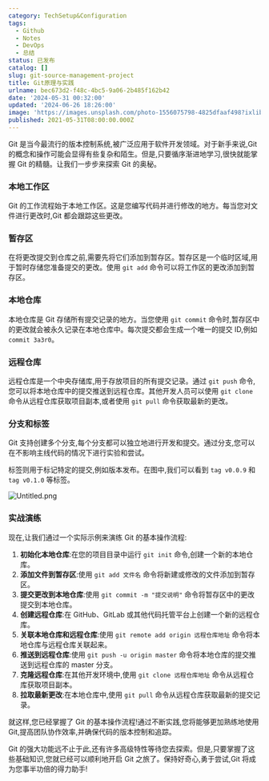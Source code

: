 ```yaml
---
category: TechSetup&Configuration
tags:
  - Github
  - Notes
  - DevOps
  - 总结
status: 已发布
catalog: []
slug: git-source-management-project
title: Git原理与实践
urlname: bec673d2-f48c-4bc5-9a06-2b485f162b42
date: '2024-05-31 00:32:00'
updated: '2024-06-26 18:26:00'
image: 'https://images.unsplash.com/photo-1556075798-4825dfaaf498?ixlib=rb-4.0.3&q=85&fm=jpg&crop=entropy&cs=srgb'
published: 2021-05-31T08:00:00.000Z
---
```


Git 是当今最流行的版本控制系统,被广泛应用于软件开发领域。对于新手来说,Git 的概念和操作可能会显得有些复杂和陌生。但是,只要循序渐进地学习,很快就能掌握 Git 的精髓。让我们一步步来探索 Git 的奥秘。


### 本地工作区


Git 的工作流程始于本地工作区。这是您编写代码并进行修改的地方。每当您对文件进行更改时,Git 都会跟踪这些更改。


### 暂存区


在将更改提交到仓库之前,需要先将它们添加到暂存区。暂存区是一个临时区域,用于暂时存储您准备提交的更改。使用 `git add` 命令可以将工作区的更改添加到暂存区。


### 本地仓库


本地仓库是 Git 存储所有提交记录的地方。当您使用 `git commit` 命令时,暂存区中的更改就会被永久记录在本地仓库中。每次提交都会生成一个唯一的提交 ID,例如 `commit 3a3r0`。


### 远程仓库


远程仓库是一个中央存储库,用于存放项目的所有提交记录。通过 `git push` 命令,您可以将本地仓库中的提交推送到远程仓库。其他开发人员可以使用 `git clone` 命令从远程仓库获取项目副本,或者使用 `git pull` 命令获取最新的更改。


### 分支和标签


Git 支持创建多个分支,每个分支都可以独立地进行开发和提交。通过分支,您可以在不影响主线代码的情况下进行实验和尝试。


标签则用于标记特定的提交,例如版本发布。在图中,我们可以看到 `tag v0.0.9` 和 `tag v0.1.0` 等标签。


![Untitled.png](https://prod-files-secure.s3.us-west-2.amazonaws.com/5d24fe63-e567-4804-86f9-9fdc62e13082/77b77e01-3aab-4add-bdbd-7f489727861d/Untitled.png?X-Amz-Algorithm=AWS4-HMAC-SHA256&X-Amz-Content-Sha256=UNSIGNED-PAYLOAD&X-Amz-Credential=ASIAZI2LB466SVIU5TZ3%2F20250317%2Fus-west-2%2Fs3%2Faws4_request&X-Amz-Date=20250317T053812Z&X-Amz-Expires=3600&X-Amz-Security-Token=IQoJb3JpZ2luX2VjEOX%2F%2F%2F%2F%2F%2F%2F%2F%2F%2FwEaCXVzLXdlc3QtMiJGMEQCIB6%2BGBjapcBOgllvenz2uHanQwZ%2B5PyTVXpR5HvzeMf2AiAA%2B4tTgbYozDWQomcW2nzzolLWIGQs9R%2BtZJwXCHi%2Bbir%2FAwg%2BEAAaDDYzNzQyMzE4MzgwNSIMKlu%2BPBMZW%2BW1XzPlKtwDworwwm199Pmfmg18pSMdG%2B2DPbkznTOij66kU%2B9%2BLFjlVk51D%2B5t3%2BhH7becujQTA%2F%2FAl1uWXsUSmHOpyNldM9Rg6TOajKc2fM68ApvlgRcHb2Oqk35kGUrTSSPLsJP4oPnMPN%2FlzJofIU3pjkjCCwowmQrpxItwe2Fhuei03N5%2BoNNKIa8RGj3N5IXDMP60klpHbxjzX9NDFlfbIYxYNZAEhaYpTyu2d63iOOrA%2Bc%2FFVNH6HcBiUkNoNFMb3qgYO65N8GQPt4%2Buw78woqxAQiIKU8TDJTJFJsEhwUKZQ%2FVI43tcBcxFoV0KJg6MKv5kl3DFVfVMumoBXQaljovUIhhwjE8spfBc7Olrla3Yz7tfpA4g%2BQaE3AvmOdhxTDI4O4zWNbZBXYwxvJqHEJCFTiYgsAgZHMzMjxzMLZ8wlIsjczl8ZDx6MaZzoWnXK6ZY8QeNZh%2B3sKQEiXLIRr78PAiPRJSLTsVYTg8ATlS5BkCxXxjQGIH2yw13gcD28hoQv3EWoirAXkT%2FADW%2BI2NgFc0tZXwXIEna9%2BCuR%2FbwiZpzMaw67HLcH2H%2FWZHeGKeT6tGiJG88y0wVF84pDt9y00A6TYdrkpUBCYCdcBeRA%2FnSI0PQbHmE4U2PcycwgdrevgY6pgG%2B8gqhkJYvQkkI3qLwXyqq4P%2Fsqge9nLsXw9SgoQPmesumWF2b0rBhi6U5ED8wpZwbgSsjPgc01mqVsriLiGhgWzDY6Z5Iv%2Fj8jdUnfljCaS%2BjzikV7QMKuhlOIaajEHTGR4WCVrczoMrpgr39Pcjvs9gKil9ykF%2BIMpcr%2FK%2BkGRhWnCHrj2w%2Fv9hZUUjYKcz3SzECuMbYl1Qq71ETnySxfYRuv%2Ffv&X-Amz-Signature=d1e6e30fa2d739cbb5ebc0005696881a450a41bc1723bd221eee27516e8490c5&X-Amz-SignedHeaders=host&x-id=GetObject)


### 实战演练


现在,让我们通过一个实际示例来演练 Git 的基本操作流程:

1. **初始化本地仓库**:在您的项目目录中运行 `git init` 命令,创建一个新的本地仓库。
2. **添加文件到暂存区**:使用 `git add 文件名` 命令将新建或修改的文件添加到暂存区。
3. **提交更改到本地仓库**:使用 `git commit -m "提交说明"` 命令将暂存区中的更改提交到本地仓库。
4. **创建远程仓库**:在 GitHub、GitLab 或其他代码托管平台上创建一个新的远程仓库。
5. **关联本地仓库和远程仓库**:使用 `git remote add origin 远程仓库地址` 命令将本地仓库与远程仓库关联起来。
6. **推送到远程仓库**:使用 `git push -u origin master` 命令将本地仓库的提交推送到远程仓库的 master 分支。
7. **克隆远程仓库**:在其他开发环境中,使用 `git clone 远程仓库地址` 命令从远程仓库获取项目副本。
8. **拉取最新更改**:在本地仓库中,使用 `git pull` 命令从远程仓库获取最新的提交记录。

就这样,您已经掌握了 Git 的基本操作流程!通过不断实践,您将能够更加熟练地使用 Git,提高团队协作效率,并确保代码的版本控制和追踪。


Git 的强大功能远不止于此,还有许多高级特性等待您去探索。但是,只要掌握了这些基础知识,您就已经可以顺利地开启 Git 之旅了。保持好奇心,勇于尝试,Git 将成为您事半功倍的得力助手!


